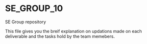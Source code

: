 # SE_GROUP_10
SE Group repository

This file gives you the breif explanation on updations made on each deliverable and the tasks hold by the team memebers.
